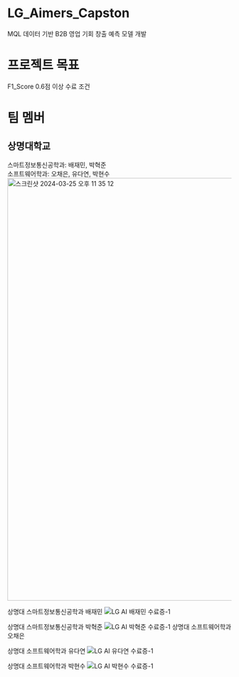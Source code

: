 # LG_Aimers_Capston
MQL 데이터 기반 B2B 영업 기회 창출 예측 모델 개발
# 프로젝트 목표
F1_Score 0.6점 이상 수료 조건
# 팀 멤버
## 상명대학교<br>
 스마트정보통신공학과: 배재민, 박혁준 <br>
 소프트웨어학과: 오채은, 유다연, 박현수<br>
 <img width="948" alt="스크린샷 2024-03-25 오후 11 35 12" src="https://github.com/JJamJaemin/LG_Aimers_Capston/assets/128075457/269a92e6-1f8c-459e-a4d5-33fd71938372">
 
상명대 스마트정보통신공학과 배재민
![LG AI 배재민 수료증-1](https://github.com/JJamJaemin/LG_Aimers_Capston/assets/128075457/432444c5-0b39-4331-ae3a-72a9db8e81c3)

상명대 스마트정보통신공학과 박혁준
![LG AI 박혁준 수료증-1](https://github.com/JJamJaemin/LG_Aimers_Capston/assets/128075457/fa0f88a6-a14a-4a78-a691-235641952ec3)
상명대 소프트웨어학과 오채은

상명대 소프트웨어학과 유다연
![LG AI 유다연 수료증-1](https://github.com/JJamJaemin/LG_Aimers_Capston/assets/128075457/08fc8609-28b6-4657-8e56-492ad0a1af5d)

상명대 소프트웨어학과 박현수
![LG AI 박현수 수료증-1](https://github.com/JJamJaemin/LG_Aimers_Capston/assets/128075457/cf9897f0-f9aa-4ae0-a7d1-d91452df0ea1)
